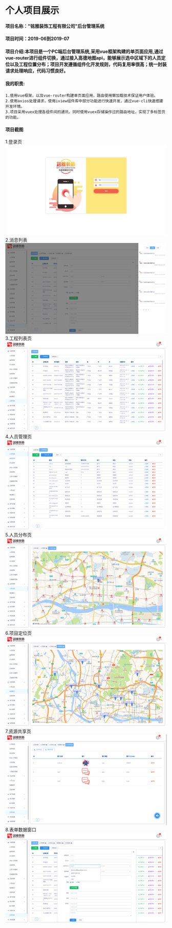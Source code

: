 # 个人项目展示
#### 项目名称："铭雅装饰工程有限公司"后台管理系统
#### 项目时间：2019-06到2019-07
#### 项目介绍:本项目是一个PC端后台管理系统,采用vue框架构建的单页面应用,通过vue-router进行组件切换，通过接入高德地图api，能够展示选中区域下的人员定位以及工程位置分布；项目开发遵循组件化开发规则，代码复用率很高；统一封装请求处理响应，代码习惯良好。
#### 我的职责:
	1.使用vue框架，以及vue-router构建单页面应用，路由使用懒加载技术保证用户体验。
	2.使用axios处理请求，使用iview组件库中部分功能进行快速开发，通过vue-cli快速搭建开发环境。
	3.项目采用vuex处理各组件间的通讯，同时使用vuex存储操作过的路由地址，实现了多标签页的功能。
#### 项目截图
1.登录页
	![Image text](https://github.com/linzi12138/projectImg/blob/master/Screenshot%20from%202019-07-28%2015-30-35.png)
2.消息列表
	![Image text](https://github.com/linzi12138/projectImg/blob/master/Screenshot%20from%202019-07-28%2015-30-16.png)
3.工程列表页
	![Image text](https://github.com/linzi12138/projectImg/blob/master/Screenshot%20from%202019-07-28%2015-13-44.png)
4.人员管理页
	![Image text](https://github.com/linzi12138/projectImg/blob/master/Screenshot%20from%202019-07-28%2015-14-13.png)
5.人员分布页
	![Image text](https://github.com/linzi12138/projectImg/blob/master/Screenshot%20from%202019-07-28%2015-14-36.png)
6.项目定位页
	![Image text](https://github.com/linzi12138/projectImg/blob/master/Screenshot%20from%202019-07-28%2015-16-16.png)
7.资源共享页
	![Image text](https://github.com/linzi12138/projectImg/blob/master/Screenshot%20from%202019-07-28%2015-16-46.png)
8.表单数据窗口
	![Image text](https://github.com/linzi12138/projectImg/blob/master/Screenshot%20from%202019-07-28%2015-17-39.png)
